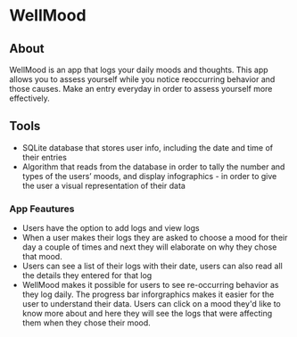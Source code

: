 # WellMood

## About
WellMood is an app that logs your daily moods and thoughts. 
This app allows you to assess yourself while you notice reoccurring behavior and those causes. Make an entry everyday in order to assess yourself more effectively.

## Tools
- SQLite database that stores user info, including the date and time of their entries
- Algorithm that reads from the database in order to tally the number and types of the users’ moods, and display infographics - in order to give the user a visual representation of their data

### App Feautures
- Users have the option to add logs and view logs
- When a user makes their logs they are asked to choose a mood for their day a couple of times and next they will elaborate on why they chose that mood. 
- Users can see a list of their logs with their date, users can also read all the details they entered for that log
- WellMood makes it possible for users to see re-occurring behavior as they log daily. The progress bar inforgraphics makes it easier for the user to understand their data. Users can click on a mood they'd like to know more about and here they will see the logs that were affecting them when they chose their mood.


